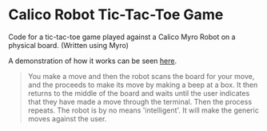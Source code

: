 # Calico Robot Tic-Tac-Toe Game
Code for a tic-tac-toe game played against a Calico Myro Robot on a physical board. 
(Written using Myro)

A demonstration of how it works can be seen [<ins>here</ins>](https://drive.google.com/file/d/1A90paP4oNe8cw4jwshm9XB-d5-zczpnp/view?usp=sharing). 
> You make a move and then the robot scans the board for your move, and the proceeds to make its move by making a beep at a box. It then returns to the middle of the board and waits until the user indicates that they have made a move through the terminal. Then the process repeats. The robot is by no means 'intelligent'. It will make the generic moves against the user.
